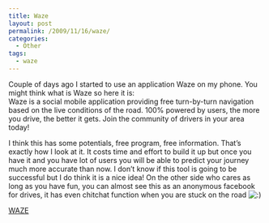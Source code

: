 ```yaml
---
title: Waze
layout: post
permalink: /2009/11/16/waze/
categories:
  - Other
tags:
  - waze
---
```

Couple of days ago I started to use an application Waze on my phone. You might think what is Waze so here it is:  
Waze is a social mobile application providing free turn-by-turn navigation based on the live conditions of the road. 100% powered by users, the more you drive, the better it gets. Join the community of drivers in your area today!<!--more-->

I think this has some potentials, free program, free information. That&#8217;s exactly how I look at it. It costs time and effort to build it up but once you have it and you have lot of users you will be able to predict your journey much more accurate than now. I don&#8217;t know if this tool is going to be successful but I do think it is a nice idea! On the other side who cares as long as you have fun, you can almost see this as an anonymous facebook for drives, it has even chitchat function when you are stuck on the road <img src='http://blog.coralic.nl/wp-includes/images/smilies/icon_smile.gif' alt=':)' class='wp-smiley' /> 

[WAZE][1]

 [1]: http://world.waze.com